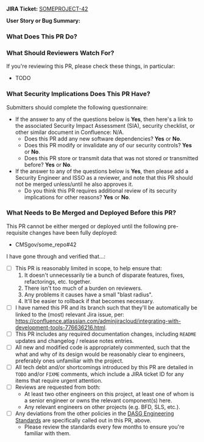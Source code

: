 <!--
You've got a Pull Request you want to submit? Awesome!
This PR template is here to help ensure you're setup for success:
  please fill it out to help ensure that your PR is complete and ready for approval.
-->

**JIRA Ticket:**
[SOMEPROJECT-42](https://jira.cms.gov/browse/SOMEPROJECT-42)

**User Story or Bug Summary:**

<!-- Please copy-paste the brief user story or bug description that this PR is intended to address. -->

### What Does This PR Do?

<!--
Add detailed description & discussion of changes here.
The contents of this section should be used as your commit message (unless you merge the PR via a merge commit, of course).

Please follow standard Git commit message guidelines:
* First line should be a capitalized, short (50 chars or less) summary.
* The rest of the message should be in standard Markdown format, wrapped to 72 characters.
* Describe your changes in imperative mood, e.g. "make xyzzy do frotz" instead of "[This patch] makes xyzzy do frotz" or "[I] changed xyzzy to do frotz", as if you are giving orders to the codebase to change its behavior.
* List all relevant Jira issue keys, one per line at the end of the message, per: <https://confluence.atlassian.com/jirasoftwarecloud/processing-issues-with-smart-commits-788960027.html>.

Reference: <https://git-scm.com/book/en/v2/Distributed-Git-Contributing-to-a-Project>.
-->

### What Should Reviewers Watch For?

<!--
Add some items to the following list, or remove the entire section if it doesn't apply for some reason.

Common items include:
* Is this likely to address the goals expressed in the user story?
* Are any additional documentation updates needed?
* Are there any unhandled and/or untested edge cases you can think of?
* Is user input properly sanitized & handled?
* Does this make any backwards-incompatible changes that might break end user clients?
* Can you find any bugs if you run the code locally and test it manually?
-->

If you're reviewing this PR, please check these things, in particular:

- TODO

### What Security Implications Does This PR Have?

Submitters should complete the following questionnaire:

- If the answer to any of the questions below is **Yes**, then here's a link to the associated Security Impact Assessment (SIA), security checklist, or other similar document in Confluence: N/A.
  - Does this PR add any new software dependencies? **Yes** or **No**.
  - Does this PR modify or invalidate any of our security controls? **Yes** or **No**.
  - Does this PR store or transmit data that was not stored or transmitted before? **Yes** or **No**.
- If the answer to any of the questions below is **Yes**, then please add a Security Engineer and ISSO as a reviewer, and note that this PR should not be merged unless/until he also approves it.
  - Do you think this PR requires additional review of its security implications for other reasons? **Yes** or **No**.

### What Needs to Be Merged and Deployed Before this PR?

<!--
Add some items to the following list, or remove the entire section if it doesn't apply.

Common items include:
* New features in external dependencies (e.g. BB2-API).
-->

This PR cannot be either merged or deployed until the following pre-requisite changes have been fully deployed:

- CMSgov/some_repo#42

<!--
Helpful hint: if needed, Git allows you to edit your PR's commits and history, prior to merge.
See these resources for more information:

* <https://dev.to/maxwell_dev/the-git-rebase-introduction-i-wish-id-had>
* <https://raphaelfabeni.com/git-editing-commits-part-1/>
-->

I have gone through and verified that...:

- [ ] This PR is reasonably limited in scope, to help ensure that:
  1. It doesn't unnecessarily tie a bunch of disparate features, fixes, refactorings, etc. together.
  2. There isn't too much of a burden on reviewers.
  3. Any problems it causes have a small "blast radius".
  4. It'll be easier to rollback if that becomes necessary.
- [ ] I have named this PR and its branch such that they'll be automatically be linked to the (most) relevant Jira issue, per: <https://confluence.atlassian.com/adminjiracloud/integrating-with-development-tools-776636216.html>.
- [ ] This PR includes any required documentation changes, including `README` updates and changelog / release notes entries.
- [ ] All new and modified code is appropriately commented, such that the what and why of its design would be reasonably clear to engineers, preferably ones unfamiliar with the project.
- [ ] All tech debt and/or shortcomings introduced by this PR are detailed in `TODO` and/or `FIXME` comments, which include a JIRA ticket ID for any items that require urgent attention.
- [ ] Reviews are requested from both:
  - At least two other engineers on this project, at least one of whom is a senior engineer or owns the relevant component(s) here.
  - Any relevant engineers on other projects (e.g. BFD, SLS, etc.).
- [ ] Any deviations from the other policies in the [DASG Engineering Standards](https://github.com/CMSgov/cms-oeda-dasg/blob/master/policies/engineering_standards.md) are specifically called out in this PR, above.
  - Please review the standards every few months to ensure you're familiar with them.
